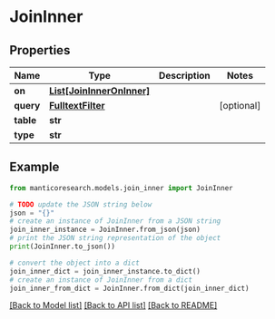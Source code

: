 # JoinInner


## Properties

Name | Type | Description | Notes
------------ | ------------- | ------------- | -------------
**on** | [**List[JoinInnerOnInner]**](JoinInnerOnInner.md) |  | 
**query** | [**FulltextFilter**](FulltextFilter.md) |  | [optional] 
**table** | **str** |  | 
**type** | **str** |  | 

## Example

```python
from manticoresearch.models.join_inner import JoinInner

# TODO update the JSON string below
json = "{}"
# create an instance of JoinInner from a JSON string
join_inner_instance = JoinInner.from_json(json)
# print the JSON string representation of the object
print(JoinInner.to_json())

# convert the object into a dict
join_inner_dict = join_inner_instance.to_dict()
# create an instance of JoinInner from a dict
join_inner_from_dict = JoinInner.from_dict(join_inner_dict)
```
[[Back to Model list]](../README.md#documentation-for-models) [[Back to API list]](../README.md#documentation-for-api-endpoints) [[Back to README]](../README.md)


